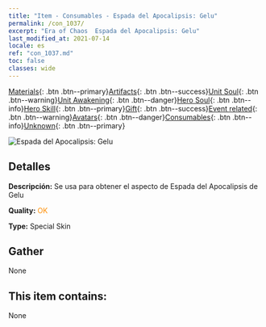 ```yaml
---
title: "Item - Consumables - Espada del Apocalipsis: Gelu"
permalink: /con_1037/
excerpt: "Era of Chaos  Espada del Apocalipsis: Gelu"
last_modified_at: 2021-07-14
locale: es
ref: "con_1037.md"
toc: false
classes: wide
---
```

 [Materials](/ItemsES/){: .btn .btn--primary}[Artifacts](/ItemsES/Artifacts/){: .btn .btn--success}[Unit Soul](/ItemsES/UnitSoul/){: .btn .btn--warning}[Unit Awakening](/ItemsES/UnitAwakening/){: .btn .btn--danger}[Hero Soul](/ItemsES/HeroSoul/){: .btn .btn--info}[Hero Skill](/ItemsES/HeroSkill/){: .btn .btn--primary}[Gift](/ItemsES/Gift/){: .btn .btn--success}[Event related](/ItemsES/Events/){: .btn .btn--warning}[Avatars](/ItemsES/Avatars/){: .btn .btn--danger}[Consumables](/ItemsES/Consumables/){: .btn .btn--info}[Unknown](/ItemsES/Unknown/){: .btn .btn--primary}

 ![Espada del Apocalipsis: Gelu](/images/h/h_Gelu4.jpg)

## Detalles
 **Descripción:** Se usa para obtener el aspecto de Espada del Apocalipsis de Gelu

 **Quality:** <span style="color: #FF8C00">OK</span>

 **Type:** Special Skin

## Gather

  None

## This item contains:

  None

